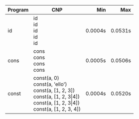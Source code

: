 Program | CNP | Min | Max
--- | --- | ---: | ---:
id | id<br/>id<br/>id<br/>id<br/>id | 0.0004s | 0.0531s
cons | cons<br/>cons<br/>cons<br/>cons | 0.0005s | 0.0506s
const | const(a, 0)<br/>const(a, 'ello')<br/>const(a, [1, 2, 3])<br/>const(a, [1, 2, 3\|4])<br/>const(a, [1, 2, 3\|4])<br/>const(a, [1, 2, 3, 4]) | 0.0004s | 0.0520s

